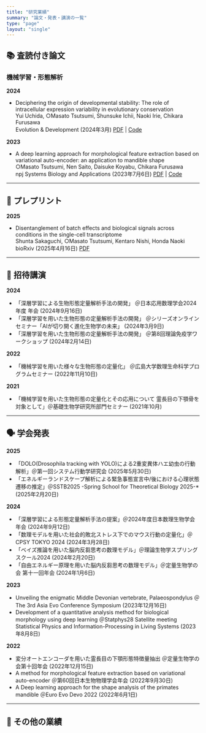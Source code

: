 ```yaml
---
title: "研究業績"
summary: "論文・発表・講演の一覧"
type: "page"
layout: "single"
---
```


<div class="publications-container">

## 📚 査読付き論文

### 機械学習・形態解析

<div class="publication-list">


**2024**
- Deciphering the origin of developmental stability: The role of intracellular expression variability in evolutionary conservation  
  Yui Uchida, ○Masato Tsutsumi, Shunsuke Ichii, Naoki Irie, Chikara Furusawa  
  Evolution & Development (2024年3月) [PDF](https://onlinelibrary.wiley.com/doi/pdf/10.1111/ede.12473) | [Code](https://github.com/masa10223/symmetry_analysis)

**2023**
- A deep learning approach for morphological feature extraction based on variational auto-encoder: an application to mandible shape  
  ○Masato Tsutsumi, Nen Saito, Daisuke Koyabu, Chikara Furusawa  
  npj Systems Biology and Applications (2023年7月6日) [PDF](https://doi.org/10.1038/s41540-023-00293-6) | [Code](https://github.com/masa10223)



</div>

---

## 📃 プレプリント
<div class="preprint-list">

**2025**
- Disentanglement of batch effects and biological signals across conditions in the single-cell transcriptome  
  Shunta Sakaguchi, ○Masato Tsutsumi, Kentaro Nishi, Honda Naoki  
  bioRxiv (2025年4月16日) [PDF](https://www.biorxiv.org/content/biorxiv/early/2025/04/16/2025.04.10.648296.full.pdf)


</div>

---

## 🎤 招待講演

<div class="talk-list">

**2024**
- 「深層学習による生物形態定量解析手法の開発」 ＠日本応用数理学会2024年度 年会 (2024年9月16日)
- 「深層学習を用いた生物形態の定量解析手法の開発」 ＠シリーズオンラインセミナー「AIが切り開く進化生物学の未来」 (2024年3月9日)
- 「深層学習を用いた生物形態の定量解析手法の開発」  ＠第8回理論免疫学ワークショップ (2024年2月14日)

**2022**
- 「機械学習を用いた様々な生物形態の定量化」 ＠広島大学数理生命科学プログラムセミナー (2022年11月10日)

**2021**
- 「機械学習を用いた生物形態の定量化とその応用について 霊長目の下顎骨を対象として」＠基礎生物学研究所部門セミナー (2021年10月)

</div>

---

## 🗣️ 学会発表

<div class="presentation-list">

**2025**
- 「DOLO(Drosophila tracking with YOLO)による2重変異体ハエ幼虫の行動解析」＠第一回システム行動学研究会 (2025年5月30日)
- 「エネルギーランドスケープ解析による緊急事態宣言中/後における心理状態遷移の推定」＠SSTB2025 -Spring School for Theoretical Biology 2025-* (2025年2月20日)

**2024**
- 「深層学習による形態定量解析手法の提案」＠2024年度日本数理生物学会年会 (2024年9月12日)
- 「数理モデルを用いた社会的敗北ストレス下でのマウス行動の定量化」＠CPSY TOKYO 2024 (2024年3月28日)
- 「ベイズ推論を用いた脳内反芻思考の数理モデル」＠理論生物学スプリングスクール2024 (2024年2月20日)
- 「自由エネルギー原理を用いた脳内反芻思考の数理モデル」＠定量生物学の会 第十一回年会 (2024年1月6日)

**2023**
- Unveiling the enigmatic Middle Devonian vertebrate, Palaeospondylus  ＠The 3rd Asia Evo Conference Symposium (2023年12月16日)  
- Development of a quantitative analysis method for biological morphology using deep learning  ＠Statphys28 Satellite meeting Statistical Physics and Information-Processing in Living Systems (2023年8月8日)

**2022**
- 変分オートエンコーダを用いた霊長目の下顎形態特徴量抽出  ＠定量生物学の会第十回年会 (2022年12月15日)
- A method for morphological feature extraction based on variational auto-encoder  ＠第60回日本生物物理学会年会 (2022年9月30日)
- A Deep learning approach for the shape analysis of the primates mandible  ＠Euro Evo Devo 2022 (2022年6月1日)

</div>

---

## 📝 その他の業績

<div class="misc-list">


</div>

</div>
